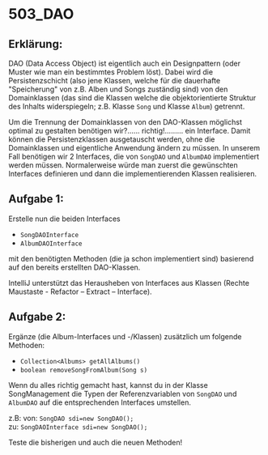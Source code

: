 # 503_DAO

## Erklärung:
DAO (Data Access Object) ist eigentlich auch ein Designpattern (oder Muster wie man ein bestimmtes Problem löst). Dabei wird die Persistenzschicht (also jene Klassen, welche für die dauerhafte "Speicherung" von z.B. Alben und Songs zuständig sind) von den Domainklassen (das sind die Klassen welche die objektorientierte Struktur des Inhalts widerspiegeln; z.B. Klasse ```Song``` und Klasse ```Album```) getrennt.

Um die Trennung der Domainklassen von den DAO-Klassen möglichst optimal zu gestalten benötigen wir?...... richtig!......... ein Interface. Damit können die Persistenzklassen ausgetauscht werden, ohne die Domainklassen und eigentliche Anwendung ändern zu müssen.
In unserem Fall benötigen wir 2 Interfaces, die von ```SongDAO``` und ```AlbumDAO``` implementiert werden müssen. Normalerweise würde man zuerst die gewünschten Interfaces definieren und dann die implementierenden Klassen realisieren. 

## Aufgabe 1:

Erstelle nun die beiden Interfaces
- ```SongDAOInterface```
- ```AlbumDAOInterface```

mit den benötigten Methoden (die ja schon implementiert sind) basierend auf den bereits erstellten DAO-Klassen.

IntelliJ unterstützt das Herausheben von Interfaces aus Klassen (Rechte Maustaste - Refactor – Extract – Interface).


## Aufgabe 2:  
Ergänze (die Album-Interfaces und -/Klassen) zusätzlich um folgende Methoden:
- ```Collection<Albums> getAllAlbums()```
- ```boolean removeSongFromAlbum(Song s)```

Wenn du alles richtig gemacht hast, kannst du in der Klasse SongManagement die Typen der Referenzvariablen von ```SongDAO``` und ```AlbumDAO``` auf die entsprechenden Interfaces umstellen.

z.B:
von: ```SongDAO sdi=new SongDAO();```  
zu:  ```SongDAOInterface sdi=new SongDAO();```

Teste die bisherigen und auch die neuen Methoden!
